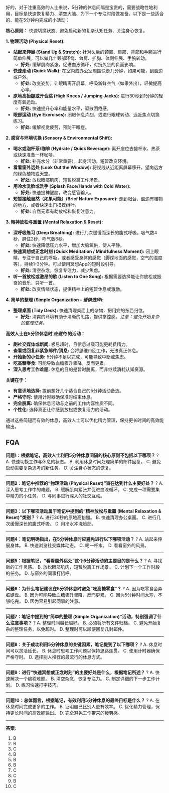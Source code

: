 好的，对于注重高效的人士来说，5分钟的休息间隔是宝贵的，需要战略性地利用，目标是快速恢复精力、清空大脑、为下一个专注时段做准备。以下是一些适合的、能在5分钟内完成的小活动：

**核心原则：** 快速切换状态、避免启动新的复杂认知任务、关注身心恢复。

**1. 物理活动 (Physical Reset):**

*   **站起来伸展 (Stand Up & Stretch):** 针对久坐的颈部、肩部、背部和手腕进行简单伸展。可以做几个颈部环绕、耸肩、扩胸、体侧伸展、手腕转动。
    *   **好处:** 缓解肌肉紧张，促进血液循环，对抗久坐的负面影响。
*   **快速走动 (Quick Walk):** 在室内或办公室周围快走几分钟，如果可能，到窗边或户外。
    *   **好处:** 改变姿势，让眼睛离开屏幕，呼吸新鲜空气（如果外出），轻微提高心率。
*   **原地高抬腿或开合跳 (High Knees / Jumping Jacks):** 进行30秒到1分钟的轻度有氧运动。
    *   **好处:** 快速提升心率和能量水平，驱散困倦感。
*   **眼部运动 (Eye Exercises):** 闭眼休息片刻，或进行眼球转动、远近焦点切换练习。
    *   **好处:** 缓解视觉疲劳，预防干眼症。

**2. 感官与环境切换 (Sensory & Environmental Shift):**

*   **喝水或泡杯茶/咖啡 (Hydrate / Quick Beverage):** 离开座位去接杯水、热茶或快速准备一杯咖啡。
    *   **好处:** 补充水分（非常重要），起身活动，短暂改变环境。
*   **看看窗外远处 (Look Out the Window):** 将视线从近距离屏幕移开，望向远方的绿色植物或天空。
    *   **好处:** 放松眼部肌肉，短暂脱离工作场景。
*   **用冷水洗脸或洗手 (Splash Face/Hands with Cold Water):**
    *   **好处:** 快速提神醒脑，改变感官输入。
*   **短暂接触自然（如果可能）(Brief Nature Exposure):** 走到阳台、窗边有植物的地方，或者快速出门摸摸树叶。
    *   **好处:** 自然元素有助放松和恢复注意力。

**3. 精神放松与重置 (Mental Relaxation & Reset):**

*   **深呼吸练习 (Deep Breathing):** 进行几次缓慢而深长的腹式呼吸。吸气数4秒，屏住2秒，呼气数6秒。
    *   **好处:** 快速降低压力水平，增加大脑氧供，使人平静。
*   **快速冥想或正念时刻 (Quick Meditation / Mindfulness Moment):** 闭上眼睛，专注于自己的呼吸，或者感受身体的感觉（脚踩地面的感觉，空气的温度等），持续1-3分钟。可以使用冥想App的短时段引导。
    *   **好处:** 清空杂念，恢复专注力，减少焦虑。
*   **听一首放松或激昂的歌 (Listen to One Song):** 根据需要选择能让你放松或振奋的音乐，只听一首。
    *   **好处:** 改变情绪状态，提供精神上的短暂休息或激励。

**4. 简单的整理 (Simple Organization - *谨慎选择*):**

*   **整理桌面 (Tidy Desk):** 快速清理桌面上的杂物，把用完的东西归位。
    *   **好处:** 清爽的环境有助于清晰的思路，提供掌控感。*注意：避免开始复杂的整理任务。*

**高效人士在5分钟休息时 *应避免* 的活动：**

*   **刷社交媒体或新闻:** 极易超时，且信息过载可能更耗费精力。
*   **查看或回复非紧急邮件/消息:** 会将思维带回工作，无法真正休息。
*   **开始新的小任务:** 5分钟不足以完成，可能导致中断或焦虑。
*   **吃高糖零食:** 可能导致血糖骤升骤降，反而更累。
*   **深入思考工作难题:** 休息的目的是暂时脱离，而非继续消耗认知资源。

**关键在于：**

*   **有意识地选择:** 提前想好几个适合自己的5分钟活动备选。
*   **严格守时:** 使用计时器确保准时结束休息。
*   **完全脱离:** 确保休息活动与之前的工作内容性质不同。
*   **个性化:** 选择真正让你感到放松或恢复活力的活动。

通过这些简短而有效的休息，高效人士可以优化精力管理，保持更长时间的高效能输出。

## FQA

**问题1：根据笔记，高效人士利用5分钟休息间隔的核心原则不包括以下哪项？**
?
A. 快速切换工作与休息的状态。
B. 利用休息时间处理简单的邮件回复。
C. 避免启动需要复杂思考的新任务。
D. 关注身心状态的恢复。

---
**问题2：笔记中推荐的“物理活动 (Physical Reset)”旨在达到什么主要好处？**
?
A. 深入思考工作中的难题。
B. 缓解肌肉紧张并促进血液循环。
C. 完成一项需要集中精力的小任务。
D. 与同事进行深入的社交互动。

---
**问题3：以下哪项活动属于笔记中提到的“精神放松与重置 (Mental Relaxation & Reset)”类别？**
?
A. 进行30秒的原地高抬腿。
B. 快速清理办公桌面。
C. 进行几次缓慢深长的腹式呼吸。
D. 用冷水冲洗脸部。

---
**问题4：笔记明确指出，在5分钟休息时应避免进行以下哪项活动？**
?
A. 站起来伸展身体。
B. 快速浏览社交媒体动态。
C. 喝一杯水。
D. 看看窗外的风景。

---
**问题5：根据笔记，“看看窗外远处”这个5分钟活动的主要目的是什么？**
?
A. 寻找新的工作灵感。
B. 放松眼部肌肉，短暂脱离工作场景。
C. 计划下一个工作时段的任务。
D. 与窗外的同事打招呼。

---
**问题6：为什么笔记建议在5分钟休息时避免“吃高糖零食”？**
?
A. 因为吃零食会弄脏键盘。
B. 因为可能导致血糖骤升骤降，反而更累。
C. 因为5分钟时间太短，不够吃完。
D. 因为容易引起同事的注意。

---
**问题7：笔记中提到的“简单的整理 (Simple Organization)”活动，特别强调了什么注意事项？**
?
A. 整理时间越长越好。
B. 必须将所有文件归档。
C. 避免开始复杂的整理任务，以免超时。
D. 整理时可以顺便回复几封邮件。

---
**问题8：关于成功利用5分钟休息的关键因素，笔记提到了以下哪项？**
?
A. 休息时间可以灵活延长。
B. 休息时思考工作问题以保持思路连贯。
C. 使用计时器确保严格守时。
D. 选择别人推荐的最流行的休息方式。

---
**问题9：进行“快速冥想或正念时刻”的主要好处是什么，根据笔记所述？**
?
A. 快速解决一个编程难题。
B. 清空杂念，恢复专注力。
C. 制定详细的下一步工作计划。
D. 练习快速打字技巧。

---
**问题10：总体而言，根据笔记，有效利用5分钟休息的最终目标是什么？**
?
A. 在休息时间完成更多的工作。
B. 证明自己比别人更有效率。
C. 优化精力管理，保持更长时间的高效能输出。
D. 完全避免工作带来的疲劳感。

---

**答案:**

1.  B
2.  B
3.  C
4.  B
5.  B
6.  B
7.  C
8.  C
9.  B
10. C